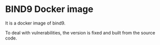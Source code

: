# BIND9 Docker image
It is a docker image of bind9.

To deal with vulnerabilities, the version is fixed and built from the source code. 

